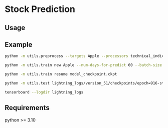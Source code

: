 # Stock Prediction

## Usage


## Example


```bash
python -m utils.preprocess --targets Apple --processors technical_indicators fourier_components news_features
```

```bash
python -m utils.train new Apple --num-days-for-predict 60 --batch-size 32 --learning-rate 0.0001 --optimizer adamax
```

```bash
python -m utils.train resume model_checkpoint.ckpt
```

```bash
python -m utils.test lightning_logs/version_51/checkpoints/epoch=916-step=20174.ckpt
```

```bash
tensorboard --logdir lightning_logs
```

## Requirements

python >= 3.10